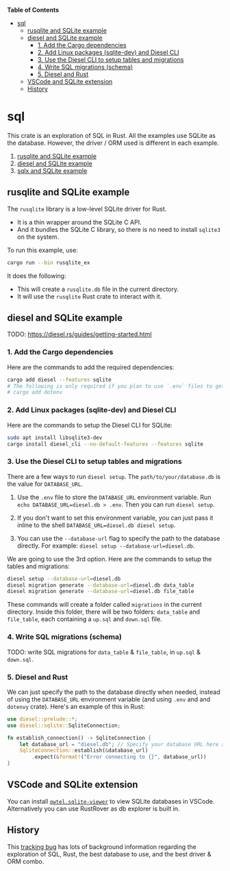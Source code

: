 <!-- START doctoc generated TOC please keep comment here to allow auto update -->
<!-- DON'T EDIT THIS SECTION, INSTEAD RE-RUN doctoc TO UPDATE -->
**Table of Contents**

- [sql](#sql)
  - [rusqlite and SQLite example](#rusqlite-and-sqlite-example)
  - [diesel and SQLite example](#diesel-and-sqlite-example)
    - [1. Add the Cargo dependencies](#1-add-the-cargo-dependencies)
    - [2. Add Linux packages (sqlite-dev) and Diesel CLI](#2-add-linux-packages-sqlite-dev-and-diesel-cli)
    - [3. Use the Diesel CLI to setup tables and migrations](#3-use-the-diesel-cli-to-setup-tables-and-migrations)
    - [4. Write SQL migrations (schema)](#4-write-sql-migrations-schema)
    - [5. Diesel and Rust](#5-diesel-and-rust)
  - [VSCode and SQLite extension](#vscode-and-sqlite-extension)
  - [History](#history)

<!-- END doctoc generated TOC please keep comment here to allow auto update -->

# sql

This crate is an exploration of SQL in Rust. All the examples use SQLite as the database.
However, the driver / ORM used is different in each example.

1. [rusqlite and SQLite example](#rusqlite-and-sqlite-example)
2. [diesel and SQLite example](#diesel-and-sqlite-example)
3. [sqlx and SQLite example](#sqlx-and-sqlite-example)

## rusqlite and SQLite example

The `rusqlite` library is a low-level SQLite driver for Rust.
- It is a thin wrapper around
  the SQLite C API.
- And it bundles the SQLite C library, so there is no need to install `sqlite3` on the
  system.

To run this example, use:

```sh
cargo run --bin rusqlite_ex
```

It does the following:

- This will create a `rusqlite.db` file in the current directory.
- It will use the `rusqlite` Rust crate to interact with it.

## diesel and SQLite example

TODO: <https://diesel.rs/guides/getting-started.html>

### 1. Add the Cargo dependencies

Here are the commands to add the required dependencies:

```sh
cargo add diesel --features sqlite
# The following is only required if you plan to use `.env` files to get the `DATABASE_URL`.
# cargo add dotenv
```

### 2. Add Linux packages (sqlite-dev) and Diesel CLI

Here are the commands to setup the Diesel CLI for SQLite:

```sh
sudo apt install libsqlite3-dev
cargo install diesel_cli --no-default-features --features sqlite
```

### 3. Use the Diesel CLI to setup tables and migrations

There are a few ways to run `diesel setup`. The `path/to/your/database.db` is the value
for `DATABASE_URL`.

1. Use the `.env` file to store the `DATABASE_URL` environment variable. Run `echo
   DATABASE_URL=diesel.db > .env`. Then you can run `diesel setup`.

2. If you don't want to set this environment variable, you can just pass it inline to the
   shell `DATABASE_URL=diesel.db diesel setup`.

3. You can use the `--database-url` flag to specify the path to the database directly. For
   example: `diesel setup --database-url=diesel.db`.

We are going to use the 3rd option. Here are the commands to setup the tables and
migrations:

```sh
diesel setup --database-url=diesel.db
diesel migration generate --database-url=diesel.db data_table
diesel migration generate --database-url=diesel.db file_table
```

These commands will create a folder called `migrations` in the current directory. Inside
this folder, there will be two folders: `data_table` and `file_table`, each containing a
`up.sql` and `down.sql` file.

### 4. Write SQL migrations (schema)

TODO: write SQL migrations for `data_table` & `file_table`, in `up.sql` & `down.sql`.

### 5. Diesel and Rust

We can just specify the path to the database directly when needed, instead of using the
`DATABASE_URL` environment variable (and using `.env` and and `dotenvy` crate). Here's an
example of this in Rust:

```rust
use diesel::prelude::*;
use diesel::sqlite::SqliteConnection;

fn establish_connection() -> SqliteConnection {
    let database_url = "diesel.db"; // Specify your database URL here as `path/to/your/database.db`
    SqliteConnection::establish(&database_url)
        .expect(&format!("Error connecting to {}", database_url))
}
```

## VSCode and SQLite extension

You can install
[`qwtel.sqlite-viewer`](https://marketplace.visualstudio.com/items?itemName=qwtel.sqlite-viewer)
to view SQLite databases in VSCode. Alternatively you can use RustRover as db explorer is
built in.

## History

This [tracking bug](https://github.com/r3bl-org/r3bl-private-planning/issues/16) has lots
of background information regarding the exploration of SQL, Rust, the best database to
use, and the best driver & ORM combo.
